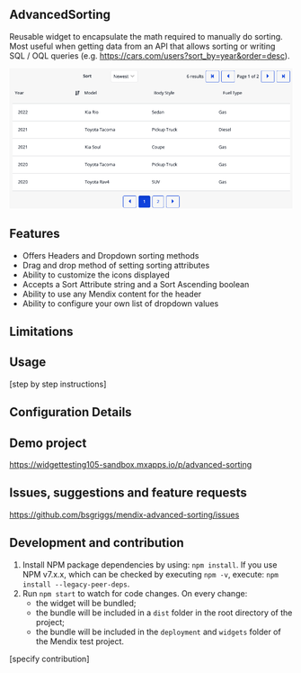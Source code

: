 ## AdvancedSorting
Reusable widget to encapsulate the math required to manually do sorting. Most useful when getting data from an API that allows sorting or writing SQL / OQL queries (e.g. https://cars.com/users?sort_by=year&order=desc). 

![Overview](https://github.com/bsgriggs/mendix-advanced-sorting/blob/media/advancedSorting.png)

## Features  
- Offers Headers and Dropdown sorting methods
- Drag and drop method of setting sorting attributes
- Ability to customize the icons displayed 
- Accepts a Sort Attribute string and a Sort Ascending boolean
- Ability to use any Mendix content for the header
- Ability to configure your own list of dropdown values

## Limitations  

## Usage  
[step by step instructions]

## Configuration Details  

## Demo project  
https://widgettesting105-sandbox.mxapps.io/p/advanced-sorting

## Issues, suggestions and feature requests  
https://github.com/bsgriggs/mendix-advanced-sorting/issues

## Development and contribution  

1. Install NPM package dependencies by using: `npm install`. If you use NPM v7.x.x, which can be checked by executing `npm -v`, execute: `npm install --legacy-peer-deps`.
1. Run `npm start` to watch for code changes. On every change:
    - the widget will be bundled;
    - the bundle will be included in a `dist` folder in the root directory of the project;
    - the bundle will be included in the `deployment` and `widgets` folder of the Mendix test project.

[specify contribution]
